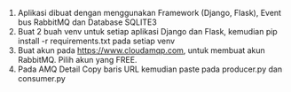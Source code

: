 1. Aplikasi dibuat dengan menggunakan Framework (Django, Flask), Event bus RabbitMQ dan Database SQLITE3
2. Buat 2 buah venv untuk setiap aplikasi Django dan Flask, kemudian pip install -r requirements.txt pada setiap venv
3. Buat akun pada https://www.cloudamqp.com, untuk membuat akun RabbitMQ. Pilih akun yang FREE.
4. Pada AMQ Detail Copy baris URL kemudian paste pada producer.py dan consumer.py
